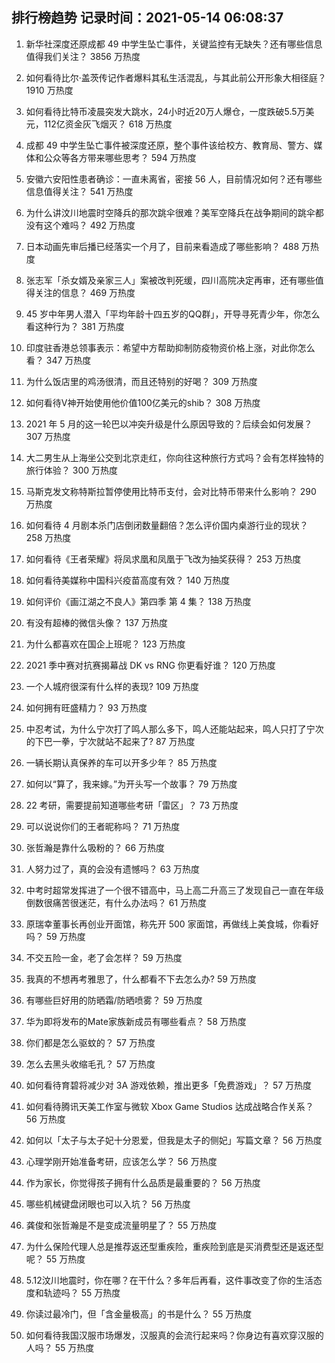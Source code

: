 
## 排行榜趋势 记录时间：2021-05-14 06:08:37
  
  1. 新华社深度还原成都 49 中学生坠亡事件，关键监控有无缺失？还有哪些信息值得我们关注？ 3856 万热度
    
  2. 如何看待比尔·盖茨传记作者爆料其私生活混乱，与其此前公开形象大相径庭？ 1910 万热度
    
  3. 如何看待比特币凌晨突发大跳水，24小时近20万人爆仓，一度跌破5.5万美元，112亿资金灰飞烟灭？ 618 万热度
    
  4. 成都 49 中学生坠亡事件被深度还原，整个事件该给校方、教育局、警方、媒体和公众等各方带来哪些思考？ 594 万热度
    
  5. 安徽六安阳性患者确诊：一直未离省，密接 56 人，目前情况如何？还有哪些信息值得关注？ 541 万热度
    
  6. 为什么讲汶川地震时空降兵的那次跳伞很难？美军空降兵在战争期间的跳伞都没有这个难吗？ 492 万热度
    
  7. 日本动画先审后播已经落实一个月了，目前来看造成了哪些影响？ 488 万热度
    
  8. 张志军「杀女婿及亲家三人」案被改判死缓，四川高院决定再审，还有哪些值得关注的信息？ 469 万热度
    
  9. 45 岁中年男人潜入「平均年龄十四五岁的QQ群」，开导寻死青少年，你怎么看这种行为？ 381 万热度
    
  10. 印度驻香港总领事表示：希望中方帮助抑制防疫物资价格上涨，对此你怎么看？ 347 万热度
    
  11. 为什么饭店里的鸡汤很清，而且还特别的好喝？ 309 万热度
    
  12. 如何看待V神开始使用他价值100亿美元的shib？ 308 万热度
    
  13. 2021 年 5 月的这一轮巴以冲突升级是什么原因导致的？后续会如何发展？ 307 万热度
    
  14. 大二男生从上海坐公交到北京走红，你向往这种旅行方式吗？会有怎样独特的旅行体验？ 300 万热度
    
  15. 马斯克发文称特斯拉暂停使用比特币支付，会对比特币带来什么影响？ 290 万热度
    
  16. 如何看待 4 月剧本杀门店倒闭数量翻倍？怎么评价国内桌游行业的现状？ 258 万热度
    
  17. 如何看待《王者荣耀》将凤求凰和凤凰于飞改为抽奖获得？ 253 万热度
    
  18. 如何看待美媒称中国科兴疫苗高度有效？ 140 万热度
    
  19. 如何评价《画江湖之不良人》第四季 第 4 集？ 138 万热度
    
  20. 有没有超棒的微信头像？ 137 万热度
    
  21. 为什么都喜欢在国企上班呢？ 123 万热度
    
  22. 2021 季中赛对抗赛揭幕战 DK vs RNG 你更看好谁？ 120 万热度
    
  23. 一个人城府很深有什么样的表现? 109 万热度
    
  24. 如何拥有旺盛精力？ 93 万热度
    
  25. 中忍考试，为什么宁次打了鸣人那么多下，鸣人还能站起来，鸣人只打了宁次的下巴一拳，宁次就站不起来了? 87 万热度
    
  26. 一辆长期认真保养的车可以开多少年？ 85 万热度
    
  27. 如何以“算了，我来嫁。”为开头写一个故事？ 79 万热度
    
  28. 22 考研，需要提前知道哪些考研「雷区」？ 73 万热度
    
  29. 可以说说你们的王者昵称吗？ 71 万热度
    
  30. 张哲瀚是靠什么吸粉的？ 66 万热度
    
  31. 人努力过了，真的会没有遗憾吗？ 63 万热度
    
  32. 中考时超常发挥进了一个很不错高中，马上高二升高三了发现自己一直在年级倒数很痛苦很迷茫，有什么办法吗？ 61 万热度
    
  33. 原瑞幸董事长再创业开面馆，称先开 500 家面馆，再做线上美食城，你看好吗？ 59 万热度
    
  34. 不交五险一金，老了会怎样？ 59 万热度
    
  35. 我真的不想再考雅思了，什么都看不下去怎么办? 59 万热度
    
  36. 有哪些巨好用的防晒霜/防晒喷雾？ 59 万热度
    
  37. 华为即将发布的Mate家族新成员有哪些看点？ 58 万热度
    
  38. 你们都是怎么驱蚊的？ 57 万热度
    
  39. 怎么去黑头收缩毛孔？ 57 万热度
    
  40. 如何看待育碧将减少对 3A 游戏依赖，推出更多「免费游戏」？ 57 万热度
    
  41. 如何看待腾讯天美工作室与微软 Xbox Game Studios 达成战略合作关系？ 56 万热度
    
  42. 如何以「太子与太子妃十分恩爱，但我是太子的侧妃」写篇文章？ 56 万热度
    
  43. 心理学刚开始准备考研，应该怎么学？ 56 万热度
    
  44. 作为家长，你觉得孩子拥有什么品质是最重要的？ 56 万热度
    
  45. 哪些机械键盘闭眼也可以入坑？ 56 万热度
    
  46. 龚俊和张哲瀚是不是变成流量明星了？ 55 万热度
    
  47. 为什么保险代理人总是推荐返还型重疾险，重疾险到底是买消费型还是返还型呢？ 55 万热度
    
  48. 5.12汶川地震时，你在哪？在干什么？多年后再看，这件事改变了你的生活态度和轨迹吗？ 55 万热度
    
  49. 你读过最冷门，但「含金量极高」的书是什么？ 55 万热度
    
  50. 如何看待我国汉服市场爆发，汉服真的会流行起来吗？你身边有喜欢穿汉服的人吗？ 55 万热度
    